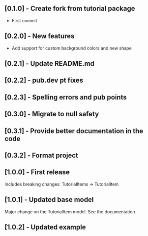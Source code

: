## [0.1.0] - Create fork from tutorial package

* First commit

## [0.2.0] - New features

* Add support for custom background colors and new shape

## [0.2.1] - Update README.md

## [0.2.2] - pub.dev pt fixes

## [0.2.3] - Spelling errors and pub points

## [0.3.0] - Migrate to null safety

## [0.3.1] - Provide better documentation in the code

## [0.3.2] - Format project

## [1.0.0] - First release
Includes breaking changes: TutorialItems -> TutorialItem

## [1.0.1] - Updated base model
Major change on the TutorialItem model. See the documentation

## [1.0.2] - Updated example